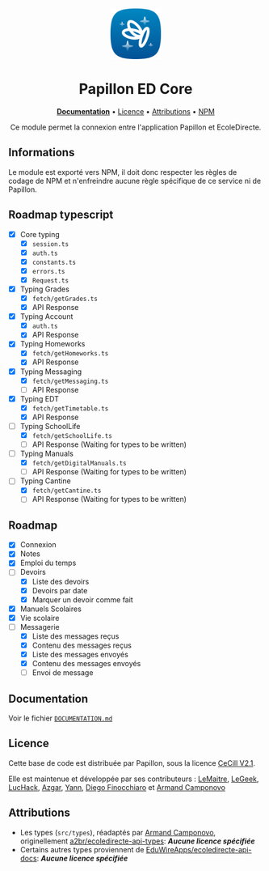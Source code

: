 <div align="center">
<br>
<br>
<img alt="Logo" src=".github/icon.png" width="100" height="100"/>

# Papillon ED Core

[**Documentation**](DOCUMENTATION.md) • [Licence](#licence) • [Attributions](#attributions) • [NPM]()

Ce module permet la connexion entre l'application Papillon et EcoleDirecte.

</div>


## Informations

Le module est exporté vers NPM, il doit donc respecter les règles de codage de NPM et n'enfreindre aucune règle spécifique de ce service ni de Papillon.

## Roadmap typescript

- [x] Core typing
  - [x] `session.ts`
  - [x] `auth.ts`
  - [x] `constants.ts`
  - [x] `errors.ts`
  - [x] `Request.ts`
- [x] Typing Grades
  - [x] `fetch/getGrades.ts`
  - [x] API Response
- [x] Typing Account
  - [x] `auth.ts`
  - [x] API Response
- [x] Typing Homeworks
  - [x] `fetch/getHomeworks.ts`
  - [x] API Response
- [x] Typing Messaging 
  - [x] `fetch/getMessaging.ts`
  - [ ] API Response
- [x] Typing EDT
  - [x] `fetch/getTimetable.ts`
  - [x] API Response
- [ ] Typing SchoolLife
  - [x] `fetch/getSchoolLife.ts`
  - [ ] API Response (Waiting for types to be written)
- [ ] Typing Manuals
  - [x] `fetch/getDigitalManuals.ts`
  - [ ] API Response (Waiting for types to be written)
- [ ] Typing Cantine
  - [x] `fetch/getCantine.ts`
  - [ ] API Response (Waiting for types to be written)

## Roadmap
- [x] Connexion
- [x] Notes
- [x] Emploi du temps
- [ ] Devoirs
  - [x] Liste des devoirs
  - [x] Devoirs par date
  - [x] Marquer un devoir comme fait
- [x] Manuels Scolaires
- [x] Vie scolaire 
- [ ] Messagerie
  - [x] Liste des messages reçus
  - [x] Contenu des messages reçus
  - [x] Liste des messages envoyés
  - [x] Contenu des messages envoyés
  - [ ] Envoi de message

## Documentation
Voir le fichier [`DOCUMENTATION.md`](DOCUMENTATION.md)

## Licence

Cette base de code est distribuée par Papillon, sous la licence [CeCill V2.1](LICENSE).

Elle est maintenue et développée par ses contributeurs : [LeMaitre](https://github.com/LeMaitre4523), [LeGeek](https://github.com/LeGeek01), [LucHack](https://github.com/lucas-luchack), [Azgar](https://github.com/azgaresncf), [Yann](https://github.com/yannouuuu), [Diego Finocchiaro](https://github.com/diegofino15) et  [Armand Camponovo](https://github.com/camarm-dev)

## Attributions

- Les types (`src/types`), réadaptés par [Armand Camponovo](https://github.com/camarm-dev/ecoledirecte-api-types), originellement [a2br/ecoledirecte-api-types](https://github.com/a2br/ecoledirecte-api-types): _**_Aucune licence spécifiée_**_
- Certains autres types proviennent de [EduWireApps/ecoledirecte-api-docs](https://github.com/EduWireApps/ecoledirecte-api-docs): _**Aucune licence spécifiée**_
